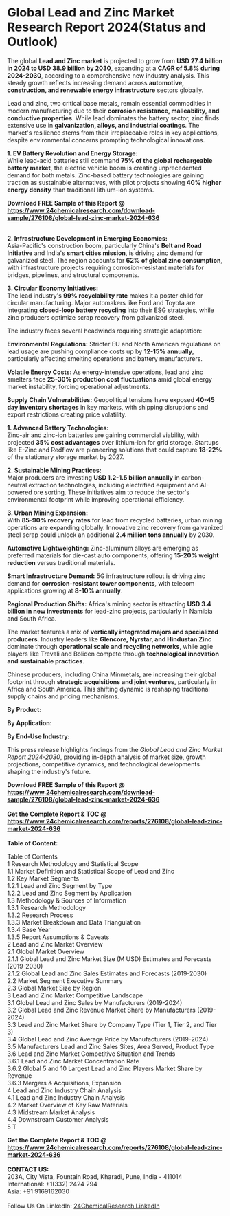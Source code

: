 <h1>Global Lead and Zinc Market Research Report 2024(Status and Outlook)</h1><p>The global <strong>Lead and Zinc market</strong> is projected to grow from <strong>USD 27.4 billion in 2024 to USD 38.9 billion by 2030</strong>, expanding at a <strong>CAGR of 5.8% during 2024-2030</strong>, according to a comprehensive new industry analysis. This steady growth reflects increasing demand across <strong>automotive, construction, and renewable energy infrastructure</strong> sectors globally.</p><p>Lead and zinc, two critical base metals, remain essential commodities in modern manufacturing due to their <strong>corrosion resistance, malleability, and conductive properties</strong>. While lead dominates the battery sector, zinc finds extensive use in <strong>galvanization, alloys, and industrial coatings</strong>. The market's resilience stems from their irreplaceable roles in key applications, despite environmental concerns prompting technological innovations.</p><p><strong>1. EV Battery Revolution and Energy Storage:</strong><br>
While lead-acid batteries still command <strong>75% of the global rechargeable battery market</strong>, the electric vehicle boom is creating unprecedented demand for both metals. Zinc-based battery technologies are gaining traction as sustainable alternatives, with pilot projects showing <strong>40% higher energy density</strong> than traditional lithium-ion systems.</p><div><b>Download FREE Sample of this Report @ 
            <a href="https://www.24chemicalresearch.com/download-sample/276108/global-lead-zinc-market-2024-636">
            https://www.24chemicalresearch.com/download-sample/276108/global-lead-zinc-market-2024-636</a></b></div><br><p><strong>2. Infrastructure Development in Emerging Economies:</strong><br>
Asia-Pacific's construction boom, particularly China's <strong>Belt and Road Initiative</strong> and India's <strong>smart cities mission</strong>, is driving zinc demand for galvanized steel. The region accounts for <strong>62% of global zinc consumption</strong>, with infrastructure projects requiring corrosion-resistant materials for bridges, pipelines, and structural components.</p><p><strong>3. Circular Economy Initiatives:</strong><br>
The lead industry's <strong>99% recyclability rate</strong> makes it a poster child for circular manufacturing. Major automakers like Ford and Toyota are integrating <strong>closed-loop battery recycling</strong> into their ESG strategies, while zinc producers optimize scrap recovery from galvanized steel.</p><p>The industry faces several headwinds requiring strategic adaptation:</p><p><strong>Environmental Regulations:</strong> Stricter EU and North American regulations on lead usage are pushing compliance costs up by <strong>12-15% annually</strong>, particularly affecting smelting operations and battery manufacturers.</p><p><strong>Volatile Energy Costs:</strong> As energy-intensive operations, lead and zinc smelters face <strong>25-30% production cost fluctuations</strong> amid global energy market instability, forcing operational adjustments.</p><p><strong>Supply Chain Vulnerabilities:</strong> Geopolitical tensions have exposed <strong>40-45 day inventory shortages</strong> in key markets, with shipping disruptions and export restrictions creating price volatility.</p><p><strong>1. Advanced Battery Technologies:</strong><br>
Zinc-air and zinc-ion batteries are gaining commercial viability, with projected <strong>35% cost advantages</strong> over lithium-ion for grid storage. Startups like E-Zinc and Redflow are pioneering solutions that could capture <strong>18-22%</strong> of the stationary storage market by 2027.</p><p><strong>2. Sustainable Mining Practices:</strong><br>
Major producers are investing <strong>USD 1.2-1.5 billion annually</strong> in carbon-neutral extraction technologies, including electrified equipment and AI-powered ore sorting. These initiatives aim to reduce the sector's environmental footprint while improving operational efficiency.</p><p><strong>3. Urban Mining Expansion:</strong><br>
With <strong>85-90% recovery rates</strong> for lead from recycled batteries, urban mining operations are expanding globally. Innovative zinc recovery from galvanized steel scrap could unlock an additional <strong>2.4 million tons annually</strong> by 2030.</p><p><strong>Automotive Lightweighting:</strong> Zinc-aluminum alloys are emerging as preferred materials for die-cast auto components, offering <strong>15-20% weight reduction</strong> versus traditional materials.</p><p><strong>Smart Infrastructure Demand:</strong> 5G infrastructure rollout is driving zinc demand for <strong>corrosion-resistant tower components</strong>, with telecom applications growing at <strong>8-10% annually</strong>.</p><p><strong>Regional Production Shifts:</strong> Africa's mining sector is attracting <strong>USD 3.4 billion in new investments</strong> for lead-zinc projects, particularly in Namibia and South Africa.</p><p>The market features a mix of <strong>vertically integrated majors and specialized producers</strong>. Industry leaders like <strong>Glencore, Nyrstar, and Hindustan Zinc</strong> dominate through <strong>operational scale and recycling networks</strong>, while agile players like Trevali and Boliden compete through <strong>technological innovation and sustainable practices</strong>.</p><p>Chinese producers, including China Minmetals, are increasing their global footprint through <strong>strategic acquisitions and joint ventures</strong>, particularly in Africa and South America. This shifting dynamic is reshaping traditional supply chains and pricing mechanisms.</p><p><strong>By Product:</strong></p><p><strong>By Application:</strong></p><p><strong>By End-Use Industry:</strong></p><p>This press release highlights findings from the <em>Global Lead and Zinc Market Report 2024-2030</em>, providing in-depth analysis of market size, growth projections, competitive dynamics, and technological developments shaping the industry's future.</p><div><b>Download FREE Sample of this Report @ 
            <a href="https://www.24chemicalresearch.com/download-sample/276108/global-lead-zinc-market-2024-636">
            https://www.24chemicalresearch.com/download-sample/276108/global-lead-zinc-market-2024-636</a></b></div><br><div><b>Get the Complete Report & TOC @ 
            <a href="https://www.24chemicalresearch.com/reports/276108/global-lead-zinc-market-2024-636">
            https://www.24chemicalresearch.com/reports/276108/global-lead-zinc-market-2024-636</a></b></div><br>
            <b>Table of Content:</b><p>Table of Contents<br />
1 Research Methodology and Statistical Scope<br />
1.1 Market Definition and Statistical Scope of Lead and Zinc<br />
1.2 Key Market Segments<br />
1.2.1 Lead and Zinc Segment by Type<br />
1.2.2 Lead and Zinc Segment by Application<br />
1.3 Methodology & Sources of Information<br />
1.3.1 Research Methodology<br />
1.3.2 Research Process<br />
1.3.3 Market Breakdown and Data Triangulation<br />
1.3.4 Base Year<br />
1.3.5 Report Assumptions & Caveats<br />
2 Lead and Zinc Market Overview<br />
2.1 Global Market Overview<br />
2.1.1 Global Lead and Zinc Market Size (M USD) Estimates and Forecasts (2019-2030)<br />
2.1.2 Global Lead and Zinc Sales Estimates and Forecasts (2019-2030)<br />
2.2 Market Segment Executive Summary<br />
2.3 Global Market Size by Region<br />
3 Lead and Zinc Market Competitive Landscape<br />
3.1 Global Lead and Zinc Sales by Manufacturers (2019-2024)<br />
3.2 Global Lead and Zinc Revenue Market Share by Manufacturers (2019-2024)<br />
3.3 Lead and Zinc Market Share by Company Type (Tier 1, Tier 2, and Tier 3)<br />
3.4 Global Lead and Zinc Average Price by Manufacturers (2019-2024)<br />
3.5 Manufacturers Lead and Zinc Sales Sites, Area Served, Product Type<br />
3.6 Lead and Zinc Market Competitive Situation and Trends<br />
3.6.1 Lead and Zinc Market Concentration Rate<br />
3.6.2 Global 5 and 10 Largest Lead and Zinc Players Market Share by Revenue<br />
3.6.3 Mergers & Acquisitions, Expansion<br />
4 Lead and Zinc Industry Chain Analysis<br />
4.1 Lead and Zinc Industry Chain Analysis<br />
4.2 Market Overview of Key Raw Materials<br />
4.3 Midstream Market Analysis<br />
4.4 Downstream Customer Analysis<br />
5 T</p><div><b>Get the Complete Report & TOC @ 
            <a href="https://www.24chemicalresearch.com/reports/276108/global-lead-zinc-market-2024-636">
            https://www.24chemicalresearch.com/reports/276108/global-lead-zinc-market-2024-636</a></b></div><br><b>CONTACT US:</b><br>
            203A, City Vista, Fountain Road, Kharadi, Pune, India - 411014<br>
            International: +1(332) 2424 294<br>
            Asia: +91 9169162030 <br><br>
            Follow Us On LinkedIn: <a href="https://www.linkedin.com/company/24chemicalresearch/">24ChemicalResearch LinkedIn</a>